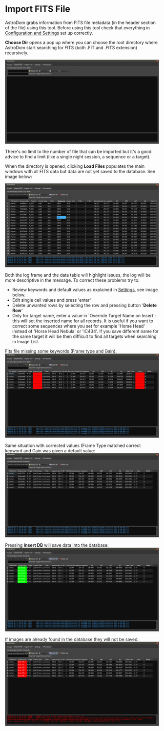 # Import FITS File
AstroDom grabs information from FITS file metadata (in the header section of the file) using this tool. Before using this tool check  that everything in  [Configuration and Settings](settings.md) set up correctly.

**Choose Dir** opens a pop up where you can choose the root directory where AstroDom start searching for FITS (both .FIT and .FITS extension) recursively. 

![Choose a directory](importFits1.png)

There's no limit to the number of file that can be imported but it's a good advice to find a limit (like a single night session, a sequence or a target).

When the directory is opened, clicking **Load Files** populates the main windows with all FITS data but data are not yet saved to the database. See image below:

![Loading FITS data](importFits2.png)

Both the log frame and the data table will highlight issues, the log will be more descriptive in the message.
To correct these problems try to:
- Review  keywords and default values as explained in [Settings](settings.md), see image below.
- Edit single cell values and press 'enter'
- Delete unwanted rows by selecting the row and pressing button '**Delete Row**'
- Only for target name, enter a value in 'Override Target Name on Insert': this will set the inserted name for all records. It is useful if you want to correct some sequences where you set for example 'Horse Head' instead of 'Horse Head Nebula' or 'IC434'. If you save different name for the same target it will be then difficult to find all targets when searching in Image List.

Fits file missing some keywords (Frame type and Gain):![Errors in some keywords](importFits4.png)

Same situation with corrected values (Frame Type matched correct keyword and Gain was given a default value:
![Corrected values](importFits5.png)

Pressing **Insert DB** will save data into the database:
![Fits data imported in the table ](importFits6.png)

If images are already found in the database they will not be saved:
![already inserted](importFits7.png)





